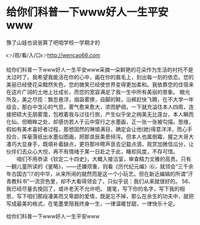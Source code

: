# 给你们科普一下www好人一生平安www
豫了山娃也说爸算了吧咱学校一学期才的

👉/观/看/入/口👉http://wencao66.com

给你们科普一下www好人一生平安www采摘一朵鲜艳的花朵作为生活的衬托不是太过时了。我希望我能活在你的心中，画在你的眉毛上，刻出每一刻的依恋。您的美丽已经使花朵黯然失色，您的微笑已经使世界变得更加柔和。我依靠您的住宿来在这片广阔的土地上壮成长，而您的宽容满足了我一生中所有美丽的景象。
眼光所及，美之尽揽：飘忽悬浮，烟袅雾撩，自脚的鞋，沿裤赶快飞腾，在不大学一年级会，那白中含沁的气息，雾气愈来愈大，浓而酽绸，一下就充溢住本人四周，连接把硕大无朋雾霭，包袱着我与过往行旅，产生似乎坐之绚美无比莲台，本人瞬而化仙。但眼眸之处，却感仿若人于云中穿行之水墨画，正一张一张被勾描。思维，假如有美术喜好者过程，那想固然的琳琅满目，确定会让他(她)得意洋洋，而心手投合，挥毫落纸出水墨似图画，把那良辰美景倾泻。但本人也属倒霉，握之大哥大凑巧大显身手，既填补着缺点，更将那咔嚓声音去记载点滴，观赏加微信瓜分，让伙伴们去众心大悦，再不有情绪于某一日赴之于此，睹却风度，不存可惜。
　　咱们不用恭读《钦定二十四史》，大概入接洽室，审查精力文雅的高贵。只有一翻儿童所读的《鉴略》，——还嫌烦重，则看《历代纪元编》⑹，就领会“三千余年古国古”⑺的中华，从来所闹的就然而是这一个小玩艺。但在新近编辑的所谓“汗青教科书”一流货色里，却不大看得领会了，只似乎说：我们从来就很好的。
	56、我已经尽量去挽回了，或许老天不允许吧。
援笔，写下你的名字，写下我的相思，写下咱们那段凄美而又卑鄙的爱情，既是忘不掉，那么在余生的功夫中，就把写成最美的格式，在笔墨里陪我终身一生，一律温暖甘甜，一律快乐十足。

给你们科普一下www好人一生平安www
